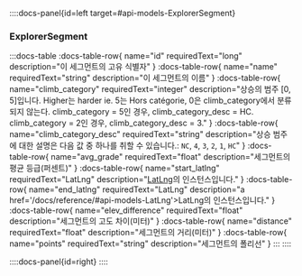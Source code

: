 ::::docs-panel{id=left target=#api-models-ExplorerSegment}

### ExplorerSegment

:::docs-table
:docs-table-row{
name="id"
requiredText="long"
description="이 세그먼트의 고유 식별자"
}
:docs-table-row{
name="name"
requiredText="string"
description="이 세그먼트의 이름"
}
:docs-table-row{
name="climb_category"
requiredText="integer"
description="상승의 범주 [0, 5]입니다. Higher는 harder ie. 5는 Hors catégorie, 0은 climb_category에서 분류되지 않는다. climb_category = 5인 경우, climb_category_desc = HC. climb_category = 2인 경우, climb_category_desc = 3."
}
:docs-table-row{
name="climb_category_desc"
requiredText="string"
description="상승 범주에 대한 설명은 다음 값 중 하나를 취할 수 있습니다.: <code>NC</code>, <code>4</code>, <code>3</code>, <code>2</code>, <code>1</code>, <code>HC</code>"
}
:docs-table-row{
name="avg_grade"
requiredText="float"
description="세그먼트의 평균 등급(퍼센트)"
}
:docs-table-row{
name="start_latlng"
requiredText="LatLng"
description="<a href='/docs/reference/#api-models-LatLng'>LatLng</a>의 인스턴스입니다."
}
:docs-table-row{
name="end_latlng"
requiredText="LatLng"
description="a href='/docs/reference/#api-models-LatLng'>LatLng</a>의 인스턴스입니다."
}
:docs-table-row{
name="elev_difference"
requiredText="float"
description="세그먼트의 고도 차이(미터)"
}
:docs-table-row{
name="distance"
requiredText="float"
description="세그먼트의 거리(미터)"
}
:docs-table-row{
name="points"
requiredText="string"
description="세그먼트의 폴리선"
}
:::
::::

::::docs-panel{id=right}
::::
